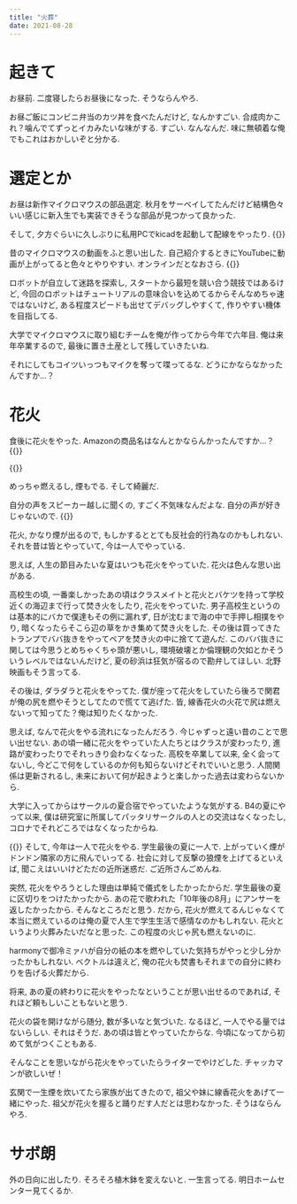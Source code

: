 ```yaml
---
title: "火葬"
date: 2021-08-28
---
```


# 起きて
お昼前. 二度寝したらお昼後になった. そうならんやろ.

お昼ご飯にコンビニ弁当のカツ丼を食べたんだけど, なんかすごい. 合成肉かこれ？噛んでてずっとイカみたいな味がする. すごい. なんなんだ. 味に無頓着な俺でもこれはおかしいぞと分かる.

# 選定とか
お昼は新作マイクロマウスの部品選定. 秋月をサーベイしてたんだけど結構色々いい感じに新入生でも実装できそうな部品が見つかって良かった.

そして, 夕方ぐらいに久しぶりに私用PCでkicadを起動して配線をやったり.
{{<tweet user="dango_bot" id="1431602760613445635">}}

昔のマイクロマウスの動画をふと思い出した. 自己紹介するときにYouTubeに動画が上がってると色々とやりやすい. オンラインだとなおさら.
{{<youtube ID2iXRJvxXU>}}

ロボットが自立して迷路を探索し, スタートから最短を競い合う競技ではあるけど, 今回のロボットはチュートリアルの意味合いを込めてるからそんなめちゃ速ではないけど, ある程度スピードも出せてデバッグしやすくて, 作りやすい機体を目指してる.

大学でマイクロマウスに取り組むチームを俺が作ってから今年で六年目. 俺は来年卒業するので, 最後に置き土産として残していきたいね.

それにしてもコイツいっつもマイクを奪って喋ってるな. どうにかならなかったんですか...？

# 花火
食後に花火をやった. Amazonの商品名はなんとかならんかったんですか...？
{{<amazon asin="‎B086JRG2RQ" title=" 『ベスト10』　手持ち花火セット の「たこおどり」「レーザー光線」「ピストル花火」が入っています ">}}

{{<tweet user="dango_bot" id="1431607227681366018">}}

めっちゃ燃えるし, 煙もでる. そして綺麗だ.

自分の声をスピーカー越しに聞くの, すごく不気味なんだよな. 自分の声が好きじゃないので.
{{<tweet user="dango_bot" id="1431609782675263488">}}

花火, かなり煙が出るので, もしかするととても反社会的行為なのかもしれない. それを昔は皆とやっていて, 今は一人でやっている.

思えば, 人生の節目みたいな夏はいつも花火をやっていた. 花火は色んな思い出がある.

高校生の頃, 一番楽しかったあの頃はクラスメイトと花火とバケツを持って学校近くの海辺まで行って焚き火をしたり, 花火をやっていた. 男子高校生というのは基本的にバカで僕達もその例に漏れず, 日が沈むまで海の中で手押し相撲をやり, 暗くなったらそこら辺の草をかき集めて焚き火をした. その後は買ってきたトランプでババ抜きをやってペアを焚き火の中に捨てて遊んだ. このババ抜きに関しては今思うとめちゃくちゃ頭が悪いし, 環境破壊とか倫理観の欠如とかそういうレベルではないんだけど, 夏の砂浜は狂気が宿るので勘弁してほしい. 北野映画もそう言ってる.

その後は, ダラダラと花火をやってた. 僕が座って花火をしていたら後ろで関君が俺の尻を燃やそうとしてたので慌てて逃げた. 皆, 線香花火の火花で尻は燃えないって知ってた？俺は知りたくなかった.

思えば, なんで花火をやる流れになったんだろう. 今じゃずっと遠い昔のことで思い出せない. あの頃一緒に花火をやっていた人たちとはクラスが変わったり, 進路が変わったりでそれっきり会わなくなった. 高校を卒業して以来, 全く会ってないし, 今どこで何をしているのか何も知らないけどそれでいいと思う. 人間関係は更新されるし, 未来において何が起きようと楽しかった過去は変わらないから.

大学に入ってからはサークルの夏合宿でやっていたような気がする. B4の夏にやって以来, 僕は研究室に所属してパッタリサークルの人との交流はなくなったし, コロナでそれどころではなくなったからね.

{{<tweet user="dango_bot" id="1431615078759997440">}}
そして, 今年は一人で花火をやる. 学生最後の夏に一人で. 上がっていく煙がドンドン隣家の方に飛んでいってる. 社会に対して反撃の狼煙を上げてるといえば, 聞こえはいいけどただの近所迷惑だ. ご近所さんごめんね.

突然, 花火をやろうとした理由は単純で儀式をしたかったからだ. 学生最後の夏に区切りをつけたかったから. あの花で歌われた「10年後の8月」にアンサーを返したかったから. そんなところだと思う.
だから, 花火が燃えてるんじゃなくて本当に燃えているのは俺の夏で人生で学生生活で感情なのかもしれない. 花火というより火葬みたいだなと思った. この程度の火じゃ尻も燃えないのに.

harmonyで御冷ミァハが自分の紙の本を燃やしていた気持ちがやっと少し分かったかもしれない. ベクトルは違えど, 俺の花火も焚書もそれまでの自分に終わりを告げる火葬だから.

将来, あの夏の終わりに花火をやったなということが思い出せるのであれば, それほど頼もしいこともないと思う.

花火の袋を開けながら随分, 数が多いなと気づいた. なるほど, 一人でやる量ではないらしい. それはそうだ. あの頃は皆とやっていたからな. 今頃になってから初めて気がつくこともある.

そんなことを思いながら花火をやっていたらライターでやけどした. チャッカマンが欲しいぜ！

玄関で一生煙を炊いてたら家族が出てきたので, 祖父や妹に線香花火をあげて一緒にやった. 祖父が花火を握ると踊りだす人だとは思わなかった. そうはならんやろ.


# サボ朗
外の日向に出したり. そろそろ植木鉢を変えないと. 一生言ってる. 明日ホームセンター見てくるか.